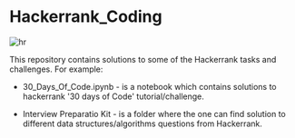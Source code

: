 # Hackerrank_Coding

![hr](https://user-images.githubusercontent.com/29281239/45634020-a2e1ad00-baa1-11e8-9edb-c2b7bd947402.png)

This repository contains solutions to some of the Hackerrank tasks and challenges. For example:

 - 30_Days_Of_Code.ipynb - is a notebook which contains solutions to hackerrank '30 days of Code' tutorial/challenge.

 - Interview Preparatio Kit - is a folder where the one can find solution to different data structures/algorithms questions from Hackerrank. 
